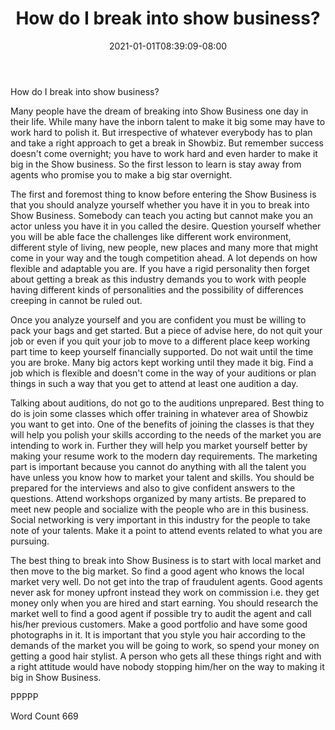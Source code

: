 ﻿---
title: "How do I break into show business?"
date: 2021-01-01T08:39:09-08:00
description: "TXT Tips for Web Success"
featured_image: "/images/TXT.jpg"
tags: ["TXT"]
---

How do I break into show business?

Many people have the dream of breaking into Show Business one day in their life. While many have the inborn talent to make it big some may have to work hard to polish it. But irrespective of whatever everybody has to plan and take a right approach to get a break in Showbiz. But remember success doesn't come overnight; you have to work hard and even harder to make it big in the Show business. So the first lesson to learn is stay away from agents who promise you to make a big star overnight. 

The first and foremost thing to know before entering the Show Business is that you should analyze yourself whether you have it in you to break into Show Business. Somebody can teach you acting but cannot make you an actor unless you have it in you called the desire. Question yourself whether you will be able face the challenges like different work environment, different style of living, new people, new places and many more that might come in your way and the tough competition ahead. A lot depends on how flexible and adaptable you are. If you have a rigid personality then forget about getting a break as this industry demands you to work with people having different kinds of personalities and the possibility of differences creeping in cannot be ruled out.

Once you analyze yourself and you are confident you must be willing to pack your bags and get started. But a piece of advise here, do not quit your job or even if you quit your job to move to a different place keep working part time to keep yourself financially supported. Do not wait until the time you are broke. Many big actors kept working until they made it big. Find a job which is flexible and doesn't come in the way of your auditions or plan things in such a way that you get to attend at least one audition a day. 

Talking about auditions, do not go to the auditions unprepared. Best thing to do is join some classes which offer training in whatever area of Showbiz you want to get into. One of the benefits of joining the classes is that they will help you polish your skills according to the needs of the market you are intending to work in. Further they will help you market yourself better by making your resume work to the modern day requirements. The marketing part is important because you cannot do anything with all the talent you have unless you know how to market your talent and skills. You should be prepared for the interviews and also to give confident answers to the questions. Attend workshops organized by many artists. Be prepared to meet new people and socialize with the people who are in this business. Social networking is very important in this industry for the people to take note of your talents. Make it a point to attend events related to what you are pursuing. 

The best thing to break into Show Business is to start with local market and then move to the big market. So find a good agent who knows the local market very well. Do not get into the trap of fraudulent agents. Good agents never ask for money upfront instead they work on commission i.e. they get money only when you are hired and start earning. You should research the market well to find a good agent if possible try to audit the agent and call his/her previous customers. Make a good portfolio and have some good photographs in it. It is important that you style you hair according to the demands of the market you will be going to work, so spend your money on getting a good hair stylist. 
A person who gets all these things right and with a right attitude would have nobody stopping him/her on the way to making it big in Show Business.

PPPPP

Word Count 669


















